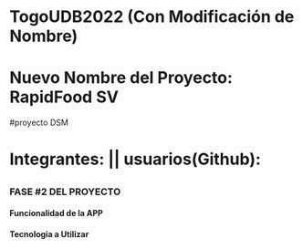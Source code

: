# TogoUDB2022 (Con Modificación de Nombre)
# Nuevo Nombre del Proyecto: RapidFood SV
#proyecto DSM 

<h1>Integrantes:   ||  usuarios(Github): </h1>      
  <h2></h2>
  <h2></h2>
  <h2></h2>
  <h2></h2>
  
  
  <h3>FASE #2 DEL PROYECTO </h3>
  
  <h4>Funcionalidad de la APP</h4>
  
  
  <h4>Tecnologia a Utilizar</h4>
